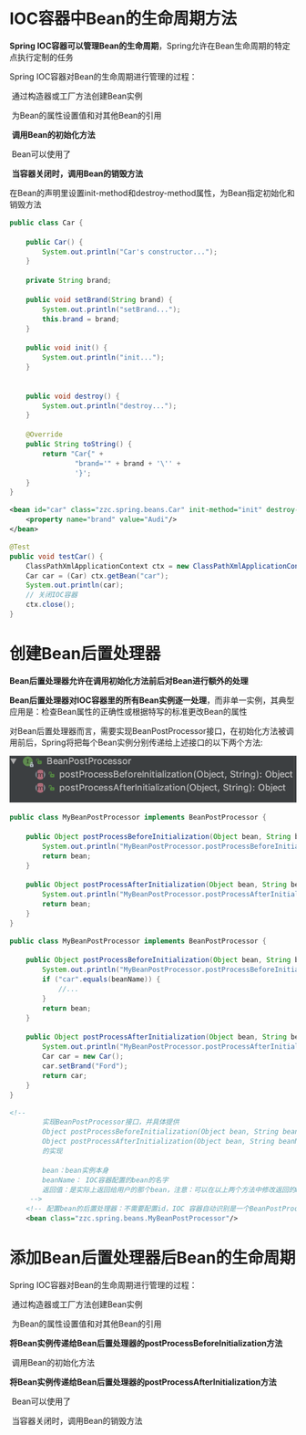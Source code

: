 # IOC容器中Bean的生命周期方法

**Spring IOC容器可以管理Bean的生命周期**，Spring允许在Bean生命周期的特定点执行定制的任务

Spring IOC容器对Bean的生命周期进行管理的过程：

​	通过构造器或工厂方法创建Bean实例

​	为Bean的属性设置值和对其他Bean的引用

​	**调用Bean的初始化方法**

​	Bean可以使用了

​	**当容器关闭时，调用Bean的销毁方法**

在Bean的声明里设置init-method和destroy-method属性，为Bean指定初始化和销毁方法

```java
public class Car {

	public Car() {
		System.out.println("Car's constructor...");
	}

	private String brand;

	public void setBrand(String brand) {
		System.out.println("setBrand...");
		this.brand = brand;
	}

	public void init() {
		System.out.println("init...");
	}


	public void destroy() {
		System.out.println("destroy...");
	}

	@Override
	public String toString() {
		return "Car{" +
				"brand='" + brand + '\'' +
				'}';
	}
}
```

```xml
<bean id="car" class="zzc.spring.beans.Car" init-method="init" destroy-method="destroy">
    <property name="brand" value="Audi"/>
</bean>
```

```java
@Test
public void testCar() {
    ClassPathXmlApplicationContext ctx = new ClassPathXmlApplicationContext("applicationContext.xml");
    Car car = (Car) ctx.getBean("car");
    System.out.println(car);
    // 关闭IOC容器
    ctx.close();
}
```

# 创建Bean后置处理器

**Bean后置处理器允许在调用初始化方法前后对Bean进行额外的处理**

**Bean后置处理器对IOC容器里的所有Bean实例逐一处理**，而非单一实例，其典型应用是：检查Bean属性的正确性或根据特写的标准更改Bean的属性

对Bean后置处理器而言，需要实现BeanPostProcessor接口，在初始化方法被调用前后，Spring将把每个Bean实例分别传递给上述接口的以下两个方法:

![](img/QQ20181116-171453@2x.png)

```java
public class MyBeanPostProcessor implements BeanPostProcessor {

	public Object postProcessBeforeInitialization(Object bean, String beanName) throws BeansException {
		System.out.println("MyBeanPostProcessor.postProcessBeforeInitialization: " + bean + ", " + beanName);
		return bean;
	}

	public Object postProcessAfterInitialization(Object bean, String beanName) throws BeansException {
		System.out.println("MyBeanPostProcessor.postProcessAfterInitialization: " + bean + ", " + beanName);
		return bean;
	}
}
```

```java
public class MyBeanPostProcessor implements BeanPostProcessor {

	public Object postProcessBeforeInitialization(Object bean, String beanName) throws BeansException {
		System.out.println("MyBeanPostProcessor.postProcessBeforeInitialization: " + bean + ", " + beanName);
		if ("car".equals(beanName)) {
			//...
		}
		return bean;
	}

	public Object postProcessAfterInitialization(Object bean, String beanName) throws BeansException {
		System.out.println("MyBeanPostProcessor.postProcessAfterInitialization: " + bean + ", " + beanName);
		Car car = new Car();
		car.setBrand("Ford");
		return car;
	}
}
```

```xml
<!--
        实现BeanPostProcessor接口，并具体提供
        Object postProcessBeforeInitialization(Object bean, String beanName)：init-method 之前被调用
        Object postProcessAfterInitialization(Object bean, String beanName)：init-method 之后被调用
        的实现

        bean：bean实例本身
        beanName： IOC容器配置的bean的名字
        返回值：是实际上返回给用户的那个bean，注意：可以在以上两个方法中修改返回的bean，甚至返回一个新的bean
     -->
    <!-- 配置bean的后置处理器：不需要配置id，IOC 容器自动识别是一个BeanPostProcessor后置处理器 -->
    <bean class="zzc.spring.beans.MyBeanPostProcessor"/>
```

# 添加Bean后置处理器后Bean的生命周期

Spring IOC容器对Bean的生命周期进行管理的过程：

​	通过构造器或工厂方法创建Bean实例

​	为Bean的属性设置值和对其他Bean的引用

​	**将Bean实例传递给Bean后置处理器的postProcessBeforeInitialization方法**

​	调用Bean的初始化方法

​	**将Bean实例传递给Bean后置处理器的postProcessAfterInitialization方法**

​	Bean可以使用了

​	当容器关闭时，调用Bean的销毁方法